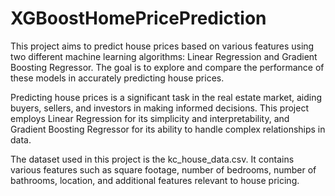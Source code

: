 # XGBoostHomePricePrediction
This project aims to predict house prices based on various features using two different machine learning algorithms: Linear Regression and Gradient Boosting Regressor. The goal is to explore and compare the performance of these models in accurately predicting house prices.

Predicting house prices is a significant task in the real estate market, aiding buyers, sellers, and investors in making informed decisions. This project employs Linear Regression for its simplicity and interpretability, and Gradient Boosting Regressor for its ability to handle complex relationships in data.

The dataset used in this project is the kc_house_data.csv. It contains various features such as square footage, number of bedrooms, number of bathrooms, location, and additional features relevant to house pricing.

